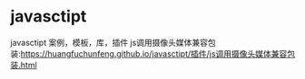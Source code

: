 # javasctipt
javasctipt 案例，模板，库，插件
js调用摄像头媒体兼容包装:https://huangfuchunfeng.github.io/javasctipt/插件/js调用摄像头媒体兼容包装.html
